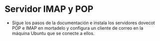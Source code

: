 # Servidor IMAP y POP

* Sigue los pasos de la documentación e instala los servidores dovecot POP e IMAP en mortadelo y configura un cliente de correo en la máquina Ubuntu que se conecte a ellos.
